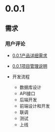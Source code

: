 # 0.0.1

## 需求

### 用户评论

* [0.0.1产品详细需求](https://github.com/rulinma/it-word-product-manage/tree/main/%E8%AF%84%E8%AE%BA)
* [0.0.1项目管理说明](https://github.com/rulinma/it-word-project-manage/blob/main/scrums/0.0.1.md)

* 开发流程
  * 数据库设计
  * API接口
  * 后端开发
  * 前端设计和开发
  * 联调
  * 测试
  * 上线
